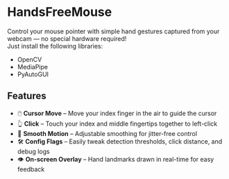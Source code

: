 # HandsFreeMouse

Control your mouse pointer with simple hand gestures captured from your webcam — no special hardware required!  
Just install the following libraries:

- OpenCV  
- MediaPipe  
- PyAutoGUI  


## Features

- 🖱️ **Cursor Move** – Move your index finger in the air to guide the cursor  
- 👆 **Click** – Touch your index and middle fingertips together to left-click  
- 🚀 **Smooth Motion** – Adjustable smoothing for jitter-free control  
- 🛠️ **Config Flags** – Easily tweak detection thresholds, click distance, and debug logs  
- 👁️ **On-screen Overlay** – Hand landmarks drawn in real-time for easy feedback

